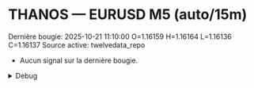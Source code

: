 # THANOS — EURUSD M5 (auto/15m)
Dernière bougie: 2025-10-21 11:10:00  O=1.16159  H=1.16164  L=1.16136  C=1.16137
Source active: twelvedata_repo

- Aucun signal sur la dernière bougie.

<details><summary>Debug</summary>

- TD_API_KEY manquant.

</details>